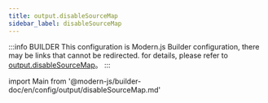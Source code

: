 ```yaml
---
title: output.disableSourceMap
sidebar_label: disableSourceMap
---
```


:::info BUILDER
This configuration is Modern.js Builder configuration, there may be links that cannot be redirected. for details, please refer to [output.disableSourceMap](https://modernjs.dev/builder/zh/api/config-output.html#output-disablesourcemap)。
:::

import Main from '@modern-js/builder-doc/en/config/output/disableSourceMap.md'

<Main />
